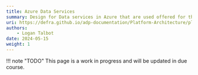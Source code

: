 ```yaml
---
title: Azure Data Services
summary: Design for Data services in Azure that are used offered for the platform.
uri: https://defra.github.io/adp-documentation/Platform-Architecture/platform-azure-services/data-services/
authors:
    - Logan Talbot
date: 2024-05-15
weight: 1
---
```


!!! note "TODO"
    This page is a work in progress and will be updated in due course.